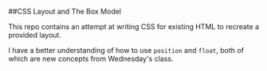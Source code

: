 ##CSS Layout and The Box Model

This repo contains an attempt at writing CSS for existing HTML to recreate a provided layout.

I have a better understanding of how to use <code>position</code> and <code>float</code>, both of which are new concepts from Wednesday's class. 
